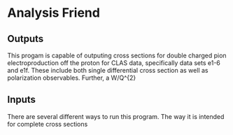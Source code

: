 # Analysis Friend
## Outputs
This progam is capable of outputing cross sections for double charged pion electroproduction off the proton for CLAS data, specifically data sets e1-6 and e1f. These include both single differential cross section as well as polarization observables. Further, a W/Q^{2} 
## Inputs
There are several different ways to run this program. The way it is intended for complete cross sections 